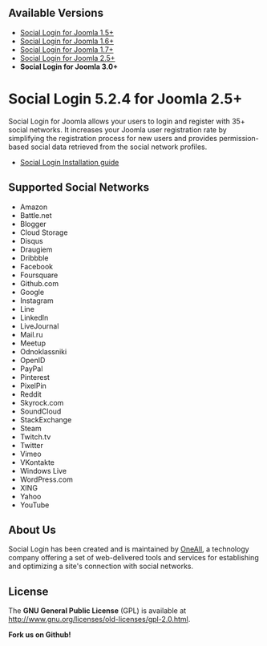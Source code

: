 ## Available Versions
* [Social Login for Joomla 1.5+](https://github.com/oneall/social-login-joomla/tree/joomla/1.5+)
* [Social Login for Joomla 1.6+](https://github.com/oneall/social-login-joomla/tree/joomla/1.6+)
* [Social Login for Joomla 1.7+](https://github.com/oneall/social-login-joomla/tree/joomla/1.7+)
* [Social Login for Joomla 2.5+](https://github.com/oneall/social-login-joomla/tree/joomla/2.5+)
* **Social Login for Joomla 3.0+**

# Social Login 5.2.4 for Joomla 2.5+

Social Login for Joomla allows your users to login and register with 35+ social networks. 
It increases your Joomla user registration rate by simplifying the registration process for 
new users and provides permission-based social data retrieved from the social network profiles.


* [Social Login Installation guide](http://docs.oneall.com/plugins/guide/social-login-joomla/)

## Supported Social Networks
* Amazon
* Battle.net
* Blogger
* Cloud Storage
* Disqus
* Draugiem
* Dribbble
* Facebook
* Foursquare
* Github.com
* Google
* Instagram
* Line
* LinkedIn
* LiveJournal
* Mail.ru
* Meetup
* Odnoklassniki
* OpenID
* PayPal
* Pinterest
* PixelPin
* Reddit
* Skyrock.com
* SoundCloud
* StackExchange
* Steam
* Twitch.tv
* Twitter
* Vimeo
* VKontakte
* Windows Live
* WordPress.com
* XING
* Yahoo
* YouTube



## About Us
Social Login has been created and is maintained by [OneAll](http://www.oneall.com/), a technology company offering a set of 
web-delivered tools and services for establishing and optimizing a site's connection with social networks.


## License
The **GNU General Public License** (GPL) is available at http://www.gnu.org/licenses/old-licenses/gpl-2.0.html.



**Fork us on Github!**